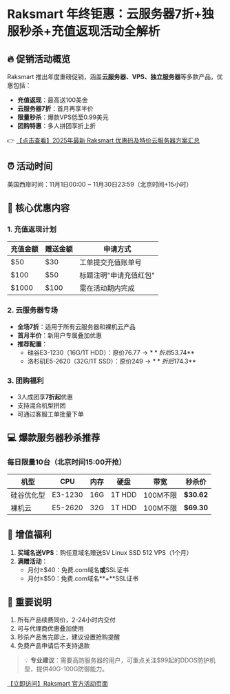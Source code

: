 # Raksmart 年终钜惠：云服务器7折+独服秒杀+充值返现活动全解析

## 🔥 促销活动概览
Raksmart 推出年度重磅促销，涵盖**云服务器、VPS、独立服务器**等多款产品，优惠包括：
- **充值返现**：最高送100美金
- **云服务器7折**：首月再享半价
- **限量秒杀**：爆款VPS低至0.99美元
- **团购特惠**：多人拼团享折上折

👉 [【点击查看】2025年最新 Raksmart 优惠码及特价云服务器方案汇总](https://bit.ly/raksmart)

## ⏰ 活动时间
美国西岸时间：11月1日00:00 ~ 11月30日23:59（北京时间+15小时）

## 🎁 核心优惠内容
### 1. 充值返现计划
| 充值金额 | 赠送金额 | 申请方式 |
|---------|---------|----------|
| $50     | $30     | 工单提交充值账单号 |
| $100    | $50     | 标题注明"申请充值红包" |
| $1000   | $100    | 需在活动期内完成 |

### 2. 云服务器专场
- **全场7折**：适用于所有云服务器和裸机云产品
- **首月半价**：新用户专属叠加优惠
- **推荐配置**：
  - 硅谷E3-1230（16G/1T HDD）：原价$76.77 → **折后$53.74**
  - 洛杉矶E5-2620（32G/1T SSD）：原价$249 → **折后$174.3**

### 3. 团购福利
- 3人成团享**7折起**优惠
- 支持混合机型拼团
- 可通过客服工单批量下单

## 💻 爆款服务器秒杀推荐
### 每日限量10台（北京时间15:00开抢）
| 机型       | CPU       | 内存 | 硬盘   | 带宽     | 秒杀价  |
|------------|-----------|------|--------|----------|---------|
| 硅谷优化型 | E3-1230   | 16G  | 1T HDD | 100M不限 | **$30.62** |
| 裸机云     | E5-2620   | 32G  | 1T HDD | 100M不限 | **$69.30** |

## 🎁 增值福利
1. **买域名送VPS**：购任意域名赠送SV Linux SSD 512 VPS（1个月）
2. **满赠活动**：
   - 月付≥$40：免费.com域名**或**SSL证书
   - 月付≥$50：免费.com域名**+**SSL证书

## 📌 重要说明
1. 所有产品续费同价，2-24小时内交付
2. 可与代理商优惠叠加使用
3. 秒杀产品售完即止，建议设置抢购提醒
4. 免费产品申请后不支持退款

> 💡 **专业建议**：需要高防服务器的用户，可重点关注$99起的DDOS防护机型，提供40G-100G防御能力。

[【立即访问】Raksmart 官方活动页面](https://bit.ly/raksmart)